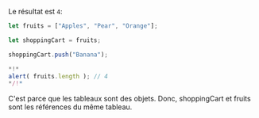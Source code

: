 Le résultat est `4`:


```js run
let fruits = ["Apples", "Pear", "Orange"];

let shoppingCart = fruits;

shoppingCart.push("Banana");

*!*
alert( fruits.length ); // 4
*/!*
```

C'est parce que les tableaux sont des objets. Donc, shoppingCart et fruits sont les références du même tableau.

